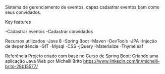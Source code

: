 Sistema de gerenciamento de eventos, capaz cadastrar eventos bem como seus convidados.

Key features

-Cadastrar eventos
-Cadastrar convidados


Recursos utilizados
-Java 8
-Spring Boot
-Maven
-DevTools
-JPA
-Injeção de dependência
-GIT
-Mysql
-CSS
-jQuery
-Materialize
-Thymeleaf

Referência
Projeto criado com base no Curso de Spring Boot: Criando uma aplicação Java Web por Michelli Brito
https://www.linkedin.com/in/michelli-brito-28b13577/